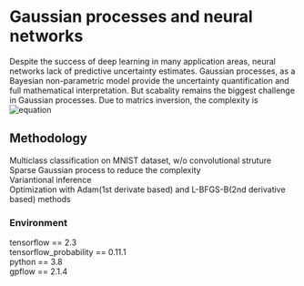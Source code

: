 # Gaussian processes and neural networks

Despite the success of deep learning in many application areas, neural networks lack of predictive uncertainty estimates. Gaussian processes, as a Bayesian non-parametric model provide the uncertainty quantification and full mathematical interpretation. But scabality remains the biggest challenge in Gaussian processes. Due to matrics inversion, the complexity is  ![equation](https://latex.codecogs.com/gif.latex?\fn_cm&space;\mathcal{O}&space;(N^3))

## Methodology
Multiclass classification on MNIST dataset, w/o convolutional struture <br/>
Sparse Gaussian process to reduce the complexity<br/>
Variantional inference<br/>
Optimization with Adam(1st derivate based) and L-BFGS-B(2nd derivative based) methods<br/>

### Environment
tensorflow == 2.3<br/>
tensorflow_probability == 0.11.1<br/>
python == 3.8<br/>
gpflow == 2.1.4

